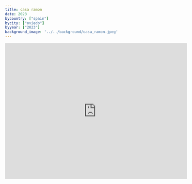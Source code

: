 ```yaml
---
title: casa ramon
date: 2023
bycountry: ["spain"]
bycity: ["oviedo"]
byyear: ["2023"]
background_image: '../../background/casa_ramon.jpeg'
---
```


<iframe src="https://www.google.com/maps/embed?pb=!1m18!1m12!1m3!1d2900.832867767361!2d-5.848120123336835!3d43.35960647136968!2m3!1f0!2f0!3f0!3m2!1i1024!2i768!4f13.1!3m3!1m2!1s0xd368cef5c01b913%3A0xe950ee0a718babf2!2sCasa%20Ram%C3%B3n!5e0!3m2!1sen!2sus!4v1702317372008!5m2!1sen!2sus" width="600" height="450" style="border:0;" allowfullscreen="" loading="lazy" referrerpolicy="no-referrer-when-downgrade"></iframe>